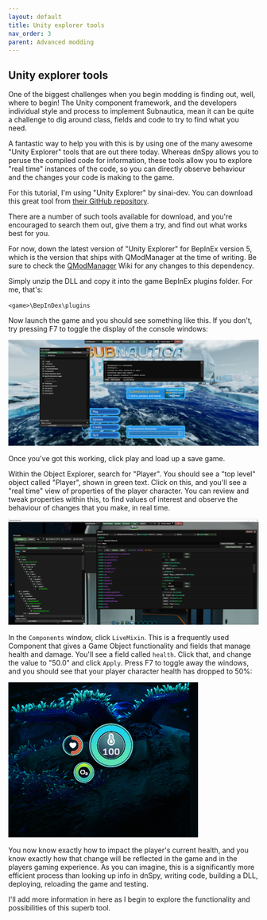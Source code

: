 ```yaml
---
layout: default
title: Unity explorer tools
nav_order: 3
parent: Advanced modding
---
```


## Unity explorer tools

One of the biggest challenges when you begin modding is finding out, well, where to begin! The Unity component framework, and the developers individual style and process to implement Subnautica, mean it can be quite a challenge to dig around class, fields and code to try to find what you need.

A fantastic way to help you with this is by using one of the many awesome "Unity Explorer" tools that are out there today. Whereas dnSpy allows you to peruse the compiled code for information, these tools allow you to explore "real time" instances of the code, so you can directly observe behaviour and the changes your code is making to the game.

For this tutorial, I'm using "Unity Explorer" by sinai-dev. You can download this great tool from [their GitHub repository](https://github.com/sinai-dev/UnityExplorer/releases).

There are a number of such tools available for download, and you're encouraged to search them out, give them a try, and find out what works best for you.

For now, down the latest version of "Unity Explorer" for BepInEx version 5, which is the version that ships with QModManager at the time of writing. Be sure to check the [QModManager](https://github.com/SubnauticaModding/QModManager/wiki) Wiki for any changes to this dependency.

Simply unzip the DLL and copy it into the game BepInEx plugins folder. For me, that's:

`<game>\BepInDex\plugins`

Now launch the game and you should see something like this. If you don't, try pressing F7 to toggle the display of the console windows:

![](.\media\unityexplorerhome.png)

Once you've got this working, click play and load up a save game.

Within the Object Explorer, search for "Player". You should see a "top level" object called "Player", shown in green text. Click on this, and you'll see a "real time" view of properties of the player character. You can review and tweak properties within this, to find values of interest and observe the behaviour of changes that you make, in real time.

![](.\media\unityexplorerplayerhealth.png)

In the `Components` window, click `LiveMixin`. This is a frequently used Component that gives a Game Object functionality and fields that manage health and damage. You'll see a field called `health`. Click that, and change the value to "50.0" and click `Apply`. Press F7 to toggle away the windows, and you should see that your player character health has dropped to 50%:

![](.\media\unityexplorerplayerhealth50.png)

You now know exactly how to impact the player's current health, and you know exactly how that change will be reflected in the game and in the players gaming experience. As you can imagine, this is a significantly more efficient process than looking up info in dnSpy, writing code, building a DLL, deploying, reloading the game and testing.

I'll add more information in here as I begin to explore the functionality and possibilities of this superb tool.
